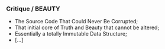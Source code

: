 ### Critique / BEAUTY
* The Source Code That Could Never Be Corrupted;
* That initial core of Truth and Beauty that cannot be altered;
* Essentially a totally Immutable Data Structure;
* [...]
